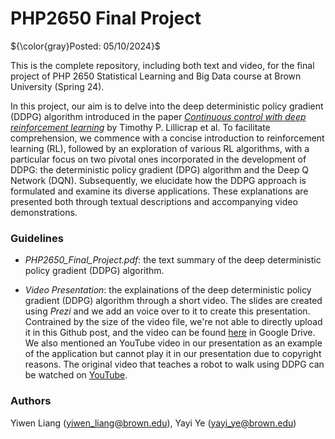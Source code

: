 # PHP2650 Final Project

${\color{gray}Posted: 05/10/2024}$

This is the complete repository, including both text and video, for the final project of PHP 2650 Statistical Learning and Big Data course at Brown University (Spring 24).

In this project, our aim is to delve into the deep deterministic policy gradient (DDPG) algorithm introduced in the paper [*Continuous control with deep reinforcement learning*](https://arxiv.org/abs/1509.02971) by Timothy P. Lillicrap et al. To facilitate comprehension, we commence with a concise introduction to reinforcement learning (RL), followed by an exploration of various RL algorithms, with a particular focus on two pivotal ones incorporated in the development of DDPG: the deterministic policy gradient (DPG) algorithm and the Deep Q Network (DQN). Subsequently, we elucidate how the DDPG approach is formulated and examine its diverse applications. These explanations are presented both through textual descriptions and accompanying video demonstrations.

### Guidelines

* *PHP2650_Final_Project.pdf*: the text summary of the deep deterministic policy gradient (DDPG) algorithm.

* *Video Presentation*: the explainations of the deep deterministic policy gradient (DDPG) algorithm through a short video. The slides are created using *Prezi* and we add an voice over to it to create this presentation. Contrained by the size of the video file, we're not able to directly upload it in this Github post, and the video can be found [here](https://drive.google.com/file/d/1TZLXkOSE62LYvV1SI7H1rE8Ym7c5YzLn/view?usp=drive_link) in Google Drive. We also mentioned an YouTube video in our presentation as an example of the application but cannot play it in our presentation due to copyright reasons. The original video that teaches a robot to walk using DDPG can be watched on [YouTube](https://www.youtube.com/watch?v=TEFXp2Ro-10).

### Authors

Yiwen Liang (yiwen_liang@brown.edu), Yayi Ye (yayi_ye@brown.edu)
